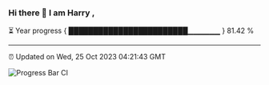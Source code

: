 ### Hi there 👋 I am Harry , 

⏳ Year progress { ████████████████████████▁▁▁▁▁▁ } 81.42 %

---

⏰ Updated on Wed, 25 Oct 2023 04:21:43 GMT

![Progress Bar CI](https://github.com/duykhang68/duykhang68/workflows/Progress%20Bar%20CI/badge.svg)
